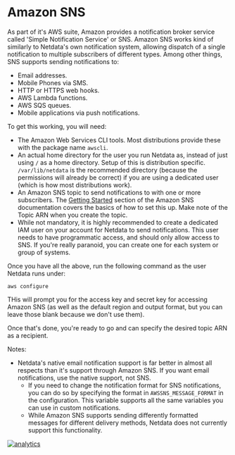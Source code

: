 <!--
title: "Amazon SNS"
description: "hello"
custom_edit_url: https://github.com/netdata/netdata/edit/master/health/notifications/awssns/README.md
-->

# Amazon SNS

As part of it's AWS suite, Amazon provides a notification broker service called 'Simple Notification Service' or SNS.  Amazon SNS works kind of similarly to Netdata's own notification system, allowing dispatch of a single notification to multiple subscribers of different types.  Among other things, SNS supports sending notifications to:

-   Email addresses.
-   Mobile Phones via SMS.
-   HTTP or HTTPS web hooks.
-   AWS Lambda functions.
-   AWS SQS queues.
-   Mobile applications via push notifications.

To get this working, you will need:

-   The Amazon Web Services CLI tools.  Most distributions provide these with the package name `awscli`.
-   An actual home directory for the user you run Netdata as, instead of just using `/` as a home directory.  Setup of this is distribution specific.  `/var/lib/netdata` is the recommended directory (because the permissions will already be correct) if you are using a dedicated user (which is how most distributions work).
-   An Amazon SNS topic to send notifications to with one or more subscribers.  The [Getting
    Started](https://docs.aws.amazon.com/sns/latest/dg/sns-getting-started.html) section of the Amazon SNS documentation
    covers the basics of how to set this up.  Make note of the Topic ARN when you create the topic.
-   While not mandatory, it is highly recommended to create a dedicated IAM user on your account for Netdata to send notifications.  This user needs to have programmatic access, and should only allow access to SNS.  If you're really paranoid, you can create one for each system or group of systems.

Once you have all the above, run the following command as the user Netdata runs under:

```
aws configure
```

THis will prompt you for the access key and secret key for accessing Amazon SNS (as well as the default region and output format, but you can leave those blank because we don't use them).

Once that's done, you're ready to go and can specify the desired topic ARN as a recipient.

Notes:

-   Netdata's native email notification support is far better in almost all respects than it's support through Amazon SNS.  If you want email notifications, use the native support, not SNS.
    -   If you need to change the notification format for SNS notifications, you can do so by specifying the format in `AWSSNS_MESSAGE_FORMAT` in the configuration.  This variable supports all the same variables you can use in custom notifications.
    -   While Amazon SNS supports sending differently formatted messages for different delivery methods, Netdata does not currently support this functionality.

[![analytics](https://www.google-analytics.com/collect?v=1&aip=1&t=pageview&_s=1&ds=github&dr=https%3A%2F%2Fgithub.com%2Fnetdata%2Fnetdata&dl=https%3A%2F%2Fmy-netdata.io%2Fgithub%2Fhealth%2Fnotifications%2Fawssns%2FREADME&_u=MAC~&cid=5792dfd7-8dc4-476b-af31-da2fdb9f93d2&tid=UA-64295674-3)](<>)
